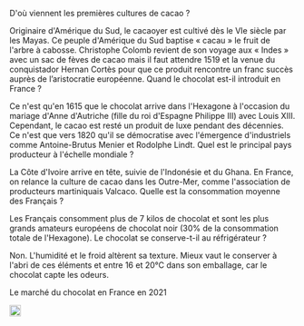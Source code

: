 D'où viennent les premières cultures de cacao ?

Originaire d'Amérique du Sud, le cacaoyer est cultivé dès le VIe siècle par les Mayas. Ce peuple d'Amérique du Sud baptise « cacau » le fruit de l'arbre à cabosse.
Christophe Colomb revient de son voyage aux « Indes » avec un sac de fèves de cacao mais il faut attendre 1519 et la venue du conquistador Hernan Cortès pour que ce produit rencontre un franc succès auprès de l’aristocratie européenne.
Quand le chocolat est-il introduit en France ?

Ce n'est qu'en 1615 que le chocolat arrive dans l'Hexagone à l'occasion du mariage d'Anne d'Autriche (fille du roi d'Espagne Philippe III) avec Louis XIII. Cependant, le cacao est resté un produit de luxe pendant des décennies. Ce n'est que vers 1820 qu'il se démocratise avec l'émergence d'industriels comme Antoine-Brutus Menier et Rodolphe Lindt.
Quel est le principal pays producteur à l'échelle mondiale ?

La Côte d'Ivoire arrive en tête, suivie de l'Indonésie et du Ghana. En France, on relance la culture de cacao dans les Outre-Mer, comme l'association de producteurs martiniquais Valcaco.
Quelle est la consommation moyenne des Français ?

Les Français consomment plus de 7 kilos de chocolat et sont les plus grands amateurs européens de chocolat noir (30% de la consommation totale de l'Hexagone).
Le chocolat se conserve-t-il au réfrigérateur ?

Non. L'humidité et le froid altèrent sa texture. Mieux vaut le conserver à l'abri de ces éléments et entre 16 et 20°C dans son emballage, car le chocolat capte les odeurs.

Le marché du chocolat en France en 2021

<!DOCTYPE html!>
<html>
<body>
<img src="chocolat.jpg" height="20px;" alt="Image de chocolat"/>
</body>
<html>